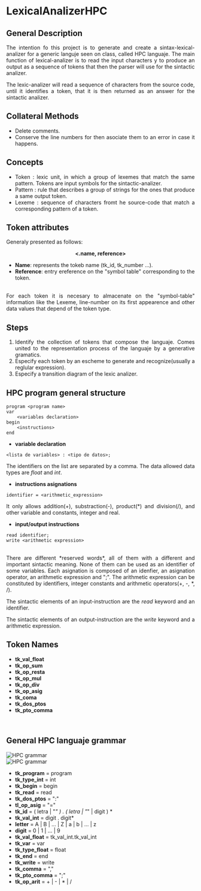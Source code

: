 # LexicalAnalizerHPC


<div style="text-align : justify">

## General Description
The intention fo this project is to generate and create a sintax-lexical-analizer for
a generic languje seen on class, called HPC languaje. The main function 
of lexical-analizer is to read the input characters y to produce an output as a
sequence of tokens that then the parser will use for the sintactic analizer.

The lexic-analizer will read a sequence of characters from the source code, until it 
identifies a token, that it is then returned as an answer for the sintactic analizer.

## Collateral Methods
- Delete comments.
- Conserve the line numbers for then asociate them to an error in case it happens.

## Concepts
- Token : lexic unit, in which a group of lexemes that match the same pattern. Tokens
are input symbols for the sintactic-analizer.
- Pattern : rule that describes a group of strings for the ones that produce a same output token.
- Lexeme : sequence of characters fromt he source-code that match a corresponding pattern of a token.

## Token attributes
Generaly presented as follows: <br>
<p style="text-align: center; "><b><.name, reference></b></p>

- <b>Name</b>: represents the tokeb name (tk_id, tk_number ...).
- <b>Reference</b>: entry ereference on the "symbol table" corresponding to the token.
<br>
For each token it is necesary to almacenate on the "symbol-table" information like the Lexeme, line-number on its first appearence and other data values that depend of the token type.

## Steps
1. Identify the collection of tokens that compose the languaje. Comes united to the representation process of the languaje by a generative gramatics.
2. Especify each token by an escheme to generate and recognize(usually a reglular expression).
3. Especify a transition diagram of the lexic analizer.

## HPC program general structure
```
program <program name>
var
    <variables declaration>
begin
    <instructions>
end
```

- **variable declaration** 
```
<lista de variables> : <tipo de datos>;
```
The identifiers on the list are separated by a comma. The data allowed data types are *float* and *int*.
- **instructions asignations**
```
identifier = <arithmetic_expression>
```
It only allows addition(+), substraction(-), product(*) and division(/), and other variable and constants, integer and real.
- **input/output instructions**
```
read identifier;
write <arithmetic expression>
```

<br>
There are different *reserved words*, all of them with a different and important sintactic
meaning. None of them can be used as an identifier of some variables. Each asignation is composed of an idenfier, an asignation operator, an arithmetic expression and ";".
The arithmetic expression can be constituted by identifiers, integer constants and arithmetic operators(+, -, *, /).


The sintactic elements of an input-instruction are the *read* keyword and an identifier.

The sintactic elements of an output-instruction are the *write* keyword and a arithmetic expression.

## Token Names
- **tk_val_float**
- **tk_op_sum**
- **tk_op_resta**
- **tk_op_mul**
- **tk_op_div**
- **tk_op_asig**
- **tk_coma**
- **tk_dos_ptos**
- **tk_pto_comma**
<br>

## General HPC languaje grammar
![HPC grammar](https://github.com/H3cth0r/LexicalAnalizerHPC/blob/main/resources/grammar_img_01.pnghttp://url/to/img.png)
<br>
![HPC grammar](https://github.com/H3cth0r/LexicalAnalizerHPC/blob/main/resources/grammar_img_02.pnghttp://url/to/img.png)


- **tk_program** = program
- **tk_type_int** = int
- **tk_begin** = begin
- **tk_read** = read
- **tk_dos_ptos** = ":"
- **tl_op_asig** = "="
- **tk_id** = ( letra | "_" ) . ( letra | "_" | digit ) *
- **tk_val_int** = digit . digit*
- **letter** = A | B | ... | Z | a | b | ... | z
- **digit** = 0 | 1 | ... | 9
- **tk_val_float** = tk_val_int.tk_val_int
- **tk_var** = var
- **tk_type_float** = float
- **tk_end** = end
- **tk_write** = write
- **tk_comma** = ","
- **tk_pto_comma** = ";"
- **tk_op_arit** = + | - | * | /
</div>